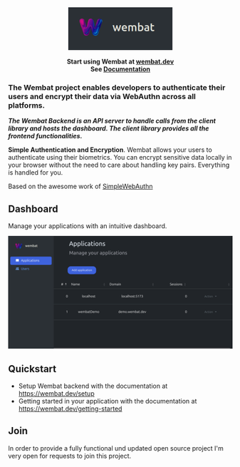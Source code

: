 <div align="center">
    <br/>
    <br/>
    <p align="center">
    <img width="234" src="/media/wembat_textlogo.png"/>
    </p>
</div>


<p align="center">
    <strong>
    Start using Wembat at <a href="https://wembat.dev">wembat.dev</a>
    <br/>
    See <a href="https://wembat.dev/introduction.html">Documentation</a>
    <br/>
 
</strong>

### The Wembat project enables developers to authenticate their users and encrypt their data via WebAuthn across all platforms.

***The Wembat Backend is an API server to handle calls from the client library and hosts the dashboard. The client library provides all the frontend functionalities.***


**Simple Authentication and Encryption**.
Wembat allows your users to authenticate using their biometrics. You can encrypt sensitive data locally in your browser without the need to care about handling key pairs. Everything is handled for you.

Based on the awesome work of [SimpleWebAuthn](https://github.com/MasterKale/SimpleWebAuthn)

## Dashboard

Manage your applications with an intuitive dashboard.

![alt text](docs/dashboard.png)

## Quickstart

- Setup Wembat backend with the documentation at https://wembat.dev/setup
- Getting started in your application with the documentation at https://wembat.dev/getting-started

## Join

In order to provide a fully functional und updated open source project I'm very open for requests to join this project.
